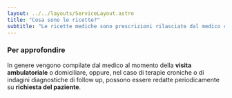```yaml
---
layout: ../../layouts/ServiceLayout.astro
title: "Cosa sono le ricette?"
subtitle: "Le ricette mediche sono prescrizioni rilasciate dal medico che ti permettono di acquistare farmaci in farmacia, eseguire indagini diagnostiche o visite specialistiche nell’ambito del SSN."
---
```


### **Per approfondire**
In genere vengono compilate dal medico al momento della **visita ambulatoriale** o domiciliare, oppure, nel caso di terapie croniche o di indagini diagnostiche di follow up, possono essere redatte periodicamente su **richiesta del paziente**.
